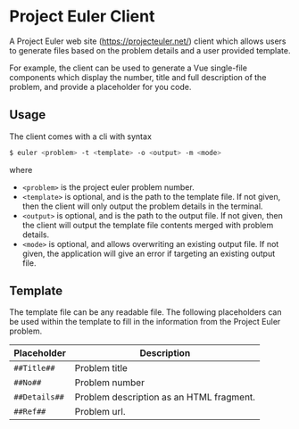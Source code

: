 # Project Euler Client

A Project Euler web site (https://projecteuler.net/) client which allows users to generate files based on the problem details 
and a user provided template. 

For example, the client can be used to generate a Vue single-file components which display the number, title and full description 
of the problem, and provide a placeholder for you code.

## Usage

The client comes with a cli with syntax

``` bash
$ euler <problem> -t <template> -o <output> -m <mode>
```

where 
* `<problem>` is the project euler problem number.
* `<template>` is optional, and is the path to the template file. If not given, then the client will only output the problem details in the terminal.
* `<output>` is optional, and is the path to the output file. If not given, then the client will output the template file contents merged with problem details.
* `<mode>` is optional, and allows overwriting an existing output file. If not given, the application will give an error if targeting an existing output file.

## Template

The template file can be any readable file. The following placeholders can be used within the template to fill in the information from the Project Euler problem.

Placeholder | Description 
--- | --- 
`##Title##` | Problem title
`##No##` | Problem number
`##Details##`| Problem description as an HTML fragment.
`##Ref##` | Problem url.
